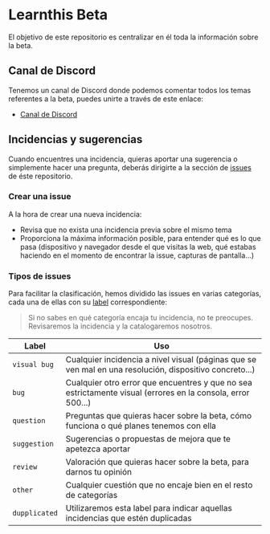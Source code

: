 # Learnthis Beta
El objetivo de este repositorio es centralizar en él toda la información sobre la beta.

## Canal de Discord

Tenemos un canal de Discord donde podemos comentar todos los temas referentes a la beta, puedes unirte a través de este enlace:

 - [Canal de Discord](https://discord.gg/gTHHdDcZ4f)


## Incidencias y sugerencias

Cuando encuentres una incidencia, quieras aportar una sugerencia o simplemente hacer una pregunta, deberás dirigirte a la sección de [issues](https://github.com/Desarrollo-Util/learnthis-beta/issues) de éste repositorio.

### Crear una issue

A la hora de crear una nueva incidencia:

- Revisa que no exista una incidencia previa sobre el mismo tema
- Proporciona la máxima información posible, para entender qué es lo que pasa (dispositivo y navegador desde el que visitas la web, qué estabas haciendo en el momento de encontrar la issue, capturas de pantalla...)

### Tipos de issues

Para facilitar la clasificación, hemos dividido las issues en varias categorías, cada una de ellas con su [label](https://github.com/Desarrollo-Util/learnthis-beta/labels) correspondiente:

> Si no sabes en qué categoría encaja tu incidencia, no te preocupes. Revisaremos la incidencia y la catalogaremos nosotros.

| Label | Uso |
| ------------- | ------------- |
| `visual bug` | Cualquier incidencia a nivel visual (páginas que se ven mal en una resolución, dispositivo concreto...) |
| `bug` | Cualquier otro error que encuentres y que no sea estrictamente visual (errores en la consola, error 500...) |
| `question` | Preguntas que quieras hacer sobre la beta, cómo funciona o qué planes tenemos con ella |
| `suggestion` | Sugerencias o propuestas de mejora que te apetezca aportar |
| `review` | Valoración que quieras hacer sobre la beta, para darnos tu opinión |
| `other` | Cualquier cuestión que no encaje bien en el resto de categorías |
| `dupplicated` | Utilizaremos esta label para indicar aquellas incidencias que estén duplicadas |


